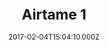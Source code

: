 ---
title: Airtame 1
image: /images/carousel/airtame-manilatech-online-store-banner2-c.jpg
date: 2017-02-04T15:04:10.000Z
---